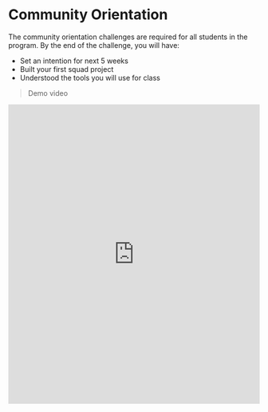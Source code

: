 # Community Orientation

The community orientation challenges are required for all students in the program. By the end of the challenge, you will have:
- Set an intention for next 5 weeks
- Built your first squad project
- Understood the tools you will use for class

> Demo video
<div style="position: relative; height: 100%; width: 100%;">
  <iframe width="100%" height="600" src="https://www.youtube.com/embed/m-qqFUIjSvY" title="Try Kibo - Future Proof With Python Intro Video" frameborder="0" allow="accelerometer; autoplay; clipboard-write; encrypted-media; gyroscope; picture-in-picture; web-share" allowfullscreen></iframe>
</div>

## **Instructions** 

- These challenges are best done on a computer
- The challenge should take you 60 - 90 minutes to complete
- The feedback form at the end of this page indicates that you have completed the challenge. **You must submit the feedback form to receive credit for attending orientation.**
- If you have questions or need help, post a question in the **#help** Discord channel

     
**Let’s see who can finish all the challenges the quickest! 🏁**

<div style="width:100%;height:500px;"><iframe src="https://docs.google.com/presentation/d/e/2PACX-1vTHwf4J4OipDg2H1y6tKbcKoX3OOI0T8jeoLVwRB13b4hhbwkIZKnkJAUavNbunX1Nma128fb29juMR/embed?" frameborder="0" sandbox="allow-scripts allow-popups allow-top-navigation-by-user-activation allow-forms allow-same-origin" allowfullscreen="" style="width: 100%; height: 100%; border-radius: 1px; pointer-events: auto; background-color: white;"></iframe></div>


## Ready?

![https://media.giphy.com/media/p6qWfRJ4RxltUEmrl9/giphy.gif](https://media.giphy.com/media/p6qWfRJ4RxltUEmrl9/giphy.gif)

---

## Challenge 0: All onboard - meet your squad  ⛰️

> **Description:** Join your squad channel, introduce yourself, and pick a scribe 


1. Log in to Discord, under the Squad channels category, you will find your squad
2. Join the voice channel and post a message in the chat introducing yourself e.g., "Hello, My name is Emmy from Lagos, Nigeria"

Wait for other Squad members to join and introduce themselves. After all squad members have posted a message and joined the squad voice channel:

3. Pick a **"scribe"**. Your scribe will act as the moderator and will be in charge of creating/sharing links, sharing screens, and asking questions that your squad might have in the #help channel.
4. All squad members will remain in the Squad voice channel throughout the community orientation. 

**Completion criteria:** Every squad member has sent a message in the squad chat, has joined the voice channel and your squad has a scribe.


---

## Challenge 1: Letter from the future ✉️✍🏾

> **Description:** Imagine it's week 5 of Try Kibo. Write a message to your present self in the padlet below. Describe how you will work to make sure you successfully complete the program. Every team member should post a message.


- Click on the + sign
- Enter your first name and last initial in the "Subject"
- Write your intention
- Add an image or GIF to accompany your message (optional)
- Click "Publish"

<div style="border:1px solid rgba(0,0,0,0.1);border-radius:2px;box-sizing:border-box;overflow:hidden;position:relative;width:100%;background:#F4F4F4"><iframe src="https://padlet.com/embed/hyy8wqqqu2rfbpq9" frameborder="0" allow="camera;microphone;geolocation" style="width:100%;height:608px;display:block;padding:0;margin:0"></iframe></div>

**Completion criteria:** Every squad member has posted an intention in the padlet

---

## Challenge 2: Build Team Info Program👩🏾‍💻

> **Description:** In this challenge, you will build a site in Replit with info about your team. Every team member should still be on the Squad voice channel


1. Your scribe should share their screen
2. While sharing screen, the team scribe should create a repl in <a href="https://replit.com/">Replit.</a> Log into Replit, hit "create" on the top left, select "Python" under template, click "Create Repl".
3. Once repl has been created, click the `+Invite` button, generate a join link and share the link in zoom so that the the rest of the team can join and work together.
4. All squad members should join the Repl 

Once all team members have joined the repl, you will discuss and write your program in your repl as a team.

The program should use `print` to display the following information:

- Your Squad name
- One thing that everyone in the squad has in common
- For each team member, add:
  - First name and last initial (e.g., Mercy W, Osamudiamen O)
  - One sentence biography
  - Why you are learning python


In the end, your program should look similar to <a href="https://replit.com/@kibocurriculum/Kibo-Orientation-Team-Info-Example#main.py">**this example program** </a>

Once the Team Info Program is done, ensure all team members have a link to the info program - you will all submit that link in the next challenge.


**Completion criteria:** Every squad member’s information is on the program and it prints successfully

---


## Challenge 3: Submitting the feedback form

**Description:** Submit the feedback form below indicating that you have completed the challenge. **If you do not submit the feedback form, it will be considered that you did not participate during the orientation.**

1. Each squad member should submit <a href="https://forms.gle/JQ73bg8pMxLyTtnB7">**this form** </a>

2. After each member has submitted the form above, your scribe should get the link to the website and share it in the <a href="https://discord.com/channels/866676763450933258/936572023319195658"> #random </a>channel saying "Squad # has completed all the challenges."

Once this is done, the community orientation leaderboard will be updated with your Squad name 

<div style="width:100%;height:500px;"><iframe src="https://docs.google.com/presentation/d/e/2PACX-1vTHwf4J4OipDg2H1y6tKbcKoX3OOI0T8jeoLVwRB13b4hhbwkIZKnkJAUavNbunX1Nma128fb29juMR/embed?" frameborder="0" sandbox="allow-scripts allow-popups allow-top-navigation-by-user-activation allow-forms allow-same-origin" allowfullscreen="" style="width: 100%; height: 100%; border-radius: 1px; pointer-events: auto; background-color: white;"></iframe></div>

**Completion criteria:** All squad members have submitted the feedback form and your scribe has sent a message in the #random channel saying you have completed all the challenges.


---

## The End of Orientation

<aside>

🥳 **You Did It! Sit back and take a breather!**

</aside>

You’re done with orientation and ready to begin class. The Week 1 Lesson will be released on Monday, July 3.
